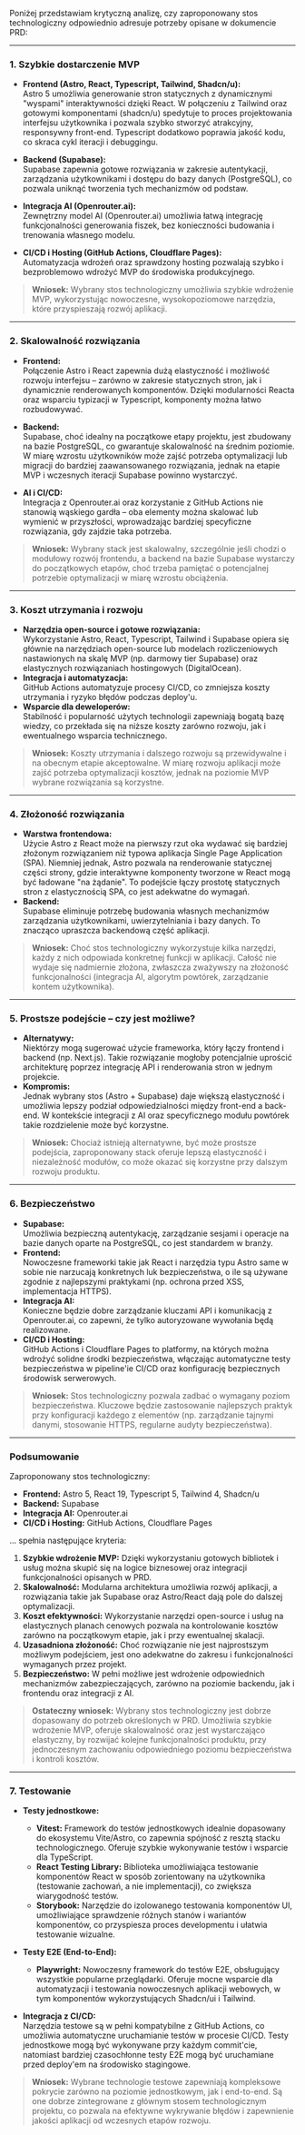 Poniżej przedstawiam krytyczną analizę, czy zaproponowany stos technologiczny odpowiednio adresuje potrzeby opisane w dokumencie PRD:

---

### 1. Szybkie dostarczenie MVP

- **Frontend (Astro, React, Typescript, Tailwind, Shadcn/u):**  
  Astro 5 umożliwia generowanie stron statycznych z dynamicznymi "wyspami" interaktywności dzięki React. W połączeniu z Tailwind oraz gotowymi komponentami (shadcn/u) spedytuje to proces projektowania interfejsu użytkownika i pozwala szybko stworzyć atrakcyjny, responsywny front-end. Typescript dodatkowo poprawia jakość kodu, co skraca cykl iteracji i debuggingu.

- **Backend (Supabase):**  
  Supabase zapewnia gotowe rozwiązania w zakresie autentykacji, zarządzania użytkownikami i dostępu do bazy danych (PostgreSQL), co pozwala uniknąć tworzenia tych mechanizmów od podstaw.

- **Integracja AI (Openrouter.ai):**  
  Zewnętrzny model AI (Openrouter.ai) umożliwia łatwą integrację funkcjonalności generowania fiszek, bez konieczności budowania i trenowania własnego modelu.

- **CI/CD i Hosting (GitHub Actions, Cloudflare Pages):**  
  Automatyzacja wdrożeń oraz sprawdzony hosting pozwalają szybko i bezproblemowo wdrożyć MVP do środowiska produkcyjnego.

> **Wniosek:** Wybrany stos technologiczny umożliwia szybkie wdrożenie MVP, wykorzystując nowoczesne, wysokopoziomowe narzędzia, które przyspieszają rozwój aplikacji.

---

### 2. Skalowalność rozwiązania

- **Frontend:**  
  Połączenie Astro i React zapewnia dużą elastyczność i możliwość rozwoju interfejsu – zarówno w zakresie statycznych stron, jak i dynamicznie renderowanych komponentów. Dzięki modularności Reacta oraz wsparciu typizacji w Typescript, komponenty można łatwo rozbudowywać.

- **Backend:**  
  Supabase, choć idealny na początkowe etapy projektu, jest zbudowany na bazie PostgreSQL, co gwarantuje skalowalność na średnim poziomie. W miarę wzrostu użytkowników może zajść potrzeba optymalizacji lub migracji do bardziej zaawansowanego rozwiązania, jednak na etapie MVP i wczesnych iteracji Supabase powinno wystarczyć.

- **AI i CI/CD:**  
  Integracja z Openrouter.ai oraz korzystanie z GitHub Actions nie stanowią wąskiego gardła – oba elementy można skalować lub wymienić w przyszłości, wprowadzając bardziej specyficzne rozwiązania, gdy zajdzie taka potrzeba.

> **Wniosek:** Wybrany stack jest skalowalny, szczególnie jeśli chodzi o modułowy rozwój frontendu, a backend na bazie Supabase wystarczy do początkowych etapów, choć trzeba pamiętać o potencjalnej potrzebie optymalizacji w miarę wzrostu obciążenia.

---

### 3. Koszt utrzymania i rozwoju

- **Narzędzia open-source i gotowe rozwiązania:**  
  Wykorzystanie Astro, React, Typescript, Tailwind i Supabase opiera się głównie na narzędziach open-source lub modelach rozliczeniowych nastawionych na skalę MVP (np. darmowy tier Supabase) oraz elastycznych rozwiązaniach hostingowych (DigitalOcean).  
- **Integracja i automatyzacja:**  
  GitHub Actions automatyzuje procesy CI/CD, co zmniejsza koszty utrzymania i ryzyko błędów podczas deploy'u.  
- **Wsparcie dla deweloperów:**  
  Stabilność i popularność użytych technologii zapewniają bogatą bazę wiedzy, co przekłada się na niższe koszty zarówno rozwoju, jak i ewentualnego wsparcia technicznego.

> **Wniosek:** Koszty utrzymania i dalszego rozwoju są przewidywalne i na obecnym etapie akceptowalne. W miarę rozwoju aplikacji może zajść potrzeba optymalizacji kosztów, jednak na poziomie MVP wybrane rozwiązania są korzystne.

---

### 4. Złożoność rozwiązania

- **Warstwa frontendowa:**  
  Użycie Astro z React może na pierwszy rzut oka wydawać się bardziej złożonym rozwiązaniem niż typowa aplikacja Single Page Application (SPA). Niemniej jednak, Astro pozwala na renderowanie statycznej części strony, gdzie interaktywne komponenty tworzone w React mogą być ładowane "na żądanie". To podejście łączy prostotę statycznych stron z elastycznością SPA, co jest adekwatne do wymagań.
- **Backend:**  
  Supabase eliminuje potrzebę budowania własnych mechanizmów zarządzania użytkownikami, uwierzytelniania i bazy danych. To znacząco upraszcza backendową część aplikacji.

> **Wniosek:** Choć stos technologiczny wykorzystuje kilka narzędzi, każdy z nich odpowiada konkretnej funkcji w aplikacji. Całość nie wydaje się nadmiernie złożona, zwłaszcza zważywszy na złożoność funkcjonalności (integracja AI, algorytm powtórek, zarządzanie kontem użytkownika).

---

### 5. Prostsze podejście – czy jest możliwe?

- **Alternatywy:**  
  Niektórzy mogą sugerować użycie frameworka, który łączy frontend i backend (np. Next.js). Takie rozwiązanie mogłoby potencjalnie uprościć architekturę poprzez integrację API i renderowania stron w jednym projekcie.  
- **Kompromis:**  
  Jednak wybrany stos (Astro + Supabase) daje większą elastyczność i umożliwia lepszy podział odpowiedzialności między front-end a back-end. W kontekście integracji z AI oraz specyficznego modułu powtórek takie rozdzielenie może być korzystne.

> **Wniosek:** Chociaż istnieją alternatywne, być może prostsze podejścia, zaproponowany stack oferuje lepszą elastyczność i niezależność modułów, co może okazać się korzystne przy dalszym rozwoju produktu.

---

### 6. Bezpieczeństwo

- **Supabase:**  
  Umożliwia bezpieczną autentykację, zarządzanie sesjami i operacje na bazie danych oparte na PostgreSQL, co jest standardem w branży.  
- **Frontend:**  
  Nowoczesne frameworki takie jak React i narzędzia typu Astro same w sobie nie narzucają konkretnych luk bezpieczeństwa, o ile są używane zgodnie z najlepszymi praktykami (np. ochrona przed XSS, implementacja HTTPS).  
- **Integracja AI:**  
  Konieczne będzie dobre zarządzanie kluczami API i komunikacją z Openrouter.ai, co zapewni, że tylko autoryzowane wywołania będą realizowane.
- **CI/CD i Hosting:**  
  GitHub Actions i Cloudflare Pages to platformy, na których można wdrożyć solidne środki bezpieczeństwa, włączając automatyczne testy bezpieczeństwa w pipeline'ie CI/CD oraz konfigurację bezpiecznych środowisk serwerowych.

> **Wniosek:** Stos technologiczny pozwala zadbać o wymagany poziom bezpieczeństwa. Kluczowe będzie zastosowanie najlepszych praktyk przy konfiguracji każdego z elementów (np. zarządzanie tajnymi danymi, stosowanie HTTPS, regularne audyty bezpieczeństwa).

---

### Podsumowanie

Zaproponowany stos technologiczny:

- **Frontend:** Astro 5, React 19, Typescript 5, Tailwind 4, Shadcn/u  
- **Backend:** Supabase  
- **Integracja AI:** Openrouter.ai  
- **CI/CD i Hosting:** GitHub Actions, Cloudflare Pages

... spełnia następujące kryteria:

1. **Szybkie wdrożenie MVP:** Dzięki wykorzystaniu gotowych bibliotek i usług można skupić się na logice biznesowej oraz integracji funkcjonalności opisanych w PRD.
2. **Skalowalność:** Modularna architektura umożliwia rozwój aplikacji, a rozwiązania takie jak Supabase oraz Astro/React dają pole do dalszej optymalizacji.
3. **Koszt efektywności:** Wykorzystanie narzędzi open-source i usług na elastycznych planach cenowych pozwala na kontrolowanie kosztów zarówno na początkowym etapie, jak i przy ewentualnej skalacji.
4. **Uzasadniona złożoność:** Choć rozwiązanie nie jest najprostszym możliwym podejściem, jest ono adekwatne do zakresu i funkcjonalności wymaganych przez projekt.
5. **Bezpieczeństwo:** W pełni możliwe jest wdrożenie odpowiednich mechanizmów zabezpieczających, zarówno na poziomie backendu, jak i frontendu oraz integracji z AI.

> **Ostateczny wniosek:** Wybrany stos technologiczny jest dobrze dopasowany do potrzeb określonych w PRD. Umożliwia szybkie wdrożenie MVP, oferuje skalowalność oraz jest wystarczająco elastyczny, by rozwijać kolejne funkcjonalności produktu, przy jednoczesnym zachowaniu odpowiedniego poziomu bezpieczeństwa i kontroli kosztów.

---

### 7. Testowanie

- **Testy jednostkowe:**  
  - **Vitest:** Framework do testów jednostkowych idealnie dopasowany do ekosystemu Vite/Astro, co zapewnia spójność z resztą stacku technologicznego. Oferuje szybkie wykonywanie testów i wsparcie dla TypeScript.
  - **React Testing Library:** Biblioteka umożliwiająca testowanie komponentów React w sposób zorientowany na użytkownika (testowanie zachowań, a nie implementacji), co zwiększa wiarygodność testów.
  - **Storybook:** Narzędzie do izolowanego testowania komponentów UI, umożliwiające sprawdzenie różnych stanów i wariantów komponentów, co przyspiesza proces developmentu i ułatwia testowanie wizualne.

- **Testy E2E (End-to-End):**  
  - **Playwright:** Nowoczesny framework do testów E2E, obsługujący wszystkie popularne przeglądarki. Oferuje mocne wsparcie dla automatyzacji i testowania nowoczesnych aplikacji webowych, w tym komponentów wykorzystujących Shadcn/ui i Tailwind.

- **Integracja z CI/CD:**  
  Narzędzia testowe są w pełni kompatybilne z GitHub Actions, co umożliwia automatyczne uruchamianie testów w procesie CI/CD. Testy jednostkowe mogą być wykonywane przy każdym commit'cie, natomiast bardziej czasochłonne testy E2E mogą być uruchamiane przed deploy'em na środowisko stagingowe.

> **Wniosek:** Wybrane technologie testowe zapewniają kompleksowe pokrycie zarówno na poziomie jednostkowym, jak i end-to-end. Są one dobrze zintegrowane z głównym stosem technologicznym projektu, co pozwala na efektywne wykrywanie błędów i zapewnienie jakości aplikacji od wczesnych etapów rozwoju.

